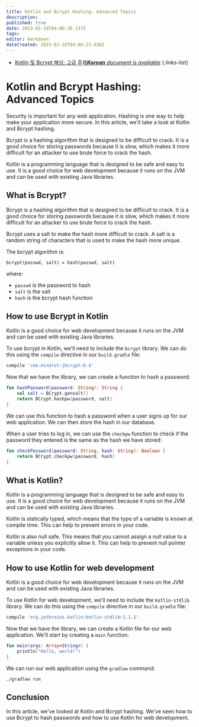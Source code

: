 ```yaml
---
title: Kotlin and Bcrypt Hashing: Advanced Topics
description: 
published: true
date: 2023-02-18T04:06:30.137Z
tags: 
editor: markdown
dateCreated: 2023-02-18T04:06:23.436Z
---
```


- [Kotlin 및 Bcrypt 해싱: 고급 주제***Korean** document is available*](/ko/Knowledge-base/Kotlin/kotlin-and-bcrypt-hashing-advanced-topics)
{.links-list}


# Kotlin and Bcrypt Hashing: Advanced Topics

Security is important for any web application. Hashing is one way to help make your application more secure. In this article, we'll take a look at Kotlin and Bcrypt hashing.

Bcrypt is a hashing algorithm that is designed to be difficult to crack. It is a good choice for storing passwords because it is slow, which makes it more difficult for an attacker to use brute force to crack the hash.

Kotlin is a programming language that is designed to be safe and easy to use. It is a good choice for web development because it runs on the JVM and can be used with existing Java libraries.

## What is Bcrypt?

Bcrypt is a hashing algorithm that is designed to be difficult to crack. It is a good choice for storing passwords because it is slow, which makes it more difficult for an attacker to use brute force to crack the hash.

Bcrypt uses a salt to make the hash more difficult to crack. A salt is a random string of characters that is used to make the hash more unique.

The bcrypt algorithm is:

```
bcrypt(passwd, salt) = hash(passwd, salt)
```

where:

* `passwd` is the password to hash
* `salt` is the salt
* `hash` is the bcrypt hash function

## How to use Bcrypt in Kotlin

Kotlin is a good choice for web development because it runs on the JVM and can be used with existing Java libraries.

To use bcrypt in Kotlin, we'll need to include the `bcrypt` library. We can do this using the `compile` directive in our `build.gradle` file:

```groovy
compile 'com.mindrot:jbcrypt:0.4'
```

Now that we have the library, we can create a function to hash a password:

```kotlin
fun hashPassword(password: String): String {
    val salt = BCrypt.gensalt()
    return BCrypt.hashpw(password, salt)
}
```

We can use this function to hash a password when a user signs up for our web application. We can then store the hash in our database.

When a user tries to log in, we can use the `checkpw` function to check if the password they entered is the same as the hash we have stored:

```kotlin
fun checkPassword(password: String, hash: String): Boolean {
    return BCrypt.checkpw(password, hash)
}
```

## What is Kotlin?

Kotlin is a programming language that is designed to be safe and easy to use. It is a good choice for web development because it runs on the JVM and can be used with existing Java libraries.

Kotlin is statically typed, which means that the type of a variable is known at compile time. This can help to prevent errors in your code.

Kotlin is also null safe. This means that you cannot assign a null value to a variable unless you explicitly allow it. This can help to prevent null pointer exceptions in your code.

## How to use Kotlin for web development

Kotlin is a good choice for web development because it runs on the JVM and can be used with existing Java libraries.

To use Kotlin for web development, we'll need to include the `kotlin-stdlib` library. We can do this using the `compile` directive in our `build.gradle` file:

```groovy
compile 'org.jetbrains.kotlin:kotlin-stdlib:1.1.2'
```

Now that we have the library, we can create a Kotlin file for our web application. We'll start by creating a `main` function:

```kotlin
fun main(args: Array<String>) {
    println("Hello, world!")
}
```

We can run our web application using the `gradlew` command:

```
./gradlew run
```

## Conclusion

In this article, we've looked at Kotlin and Bcrypt hashing. We've seen how to use Bcrypt to hash passwords and how to use Kotlin for web development.